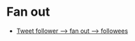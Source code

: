 # Fan out
* [Tweet follower --> fan out --> followees](https://www.infoq.com/presentations/Twitter-Timeline-Scalability)
